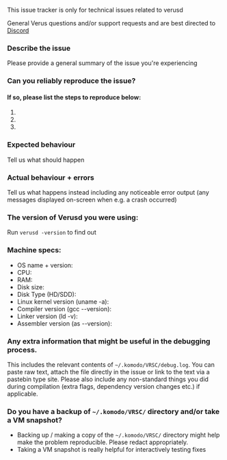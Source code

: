 <!--- Remove text and sections that do not apply -->

This issue tracker is only for technical issues related to verusd

General Verus questions and/or support requests and are best directed to [Discord](https://discord.gg/VRKMP2S)

### Describe the issue
Please provide a general summary of the issue you're experiencing

### Can you reliably reproduce the issue?
#### If so, please list the steps to reproduce below:
1. 
2. 
3. 

### Expected behaviour
Tell us what should happen

### Actual behaviour + errors
Tell us what happens instead including any noticeable error output (any messages displayed on-screen when e.g. a crash occurred)

### The version of Verusd you were using:
Run `verusd -version` to find out

### Machine specs:
- OS name + version:
- CPU:
- RAM:
- Disk size:
- Disk Type (HD/SDD):
- Linux kernel version (uname -a):
- Compiler version (gcc --version):
- Linker version (ld -v):
- Assembler version (as --version):

### Any extra information that might be useful in the debugging process.
This includes the relevant contents of `~/.komodo/VRSC/debug.log`. You can paste raw text, attach the file directly in the issue or link to the text via a pastebin type site.
Please also include any non-standard things you did during compilation (extra flags, dependency version changes etc.) if applicable.

### Do you have a backup of `~/.komodo/VRSC/` directory and/or take a VM snapshot?
- Backing up / making a copy of the `~/.komodo/VRSC/` directory might help make the problem reproducible. Please redact appropriately.
- Taking a VM snapshot is really helpful for interactively testing fixes
